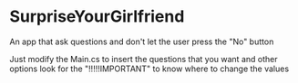 # SurpriseYourGirlfriend
An app that ask questions and don't let the user press the "No" button

Just modify the Main.cs to insert the questions that you want and other options
look for the "!!!!!IMPORTANT" to know where to change the values
